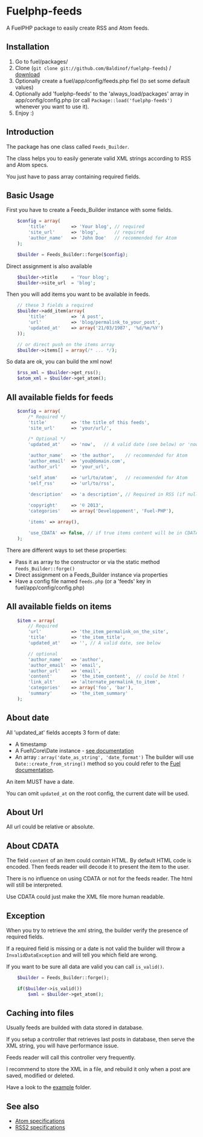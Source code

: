 Fuelphp-feeds
=============

A FuelPHP package to easily create RSS and Atom feeds.

Installation
------------
1. Go to fuel/packages/
2. Clone (`git clone git://github.com/Baldinof/fuelphp-feeds`) / [download](https://github.com/Baldinof/fuelphp-feeds/zipball/master)
3. Optionally create a fuel/app/config/feeds.php fiel (to set some default values)
5. Optionally add 'fuelphp-feeds' to the 'always_load/packages' array in app/config/config.php 
   (or call `Package::load('fuelphp-feeds')` whenever you want to use it).
6. Enjoy :)

Introduction
------------
The package has one class called `Feeds_Builder`. 

The class helps you to easily generate valid XML strings 
according to RSS and Atom specs.

You just have to pass array containing required fields.

Basic Usage
-----------
First you have to create a Feeds_Builder instance with some fields.
```PHP	
	$config = array(
		'title' 		=> 'Your blog', // required
		'site_url' 		=> 'blog',		// required
		'author_name' 	=> 'John Doe' 	// recommended for Atom
	);

	$builder = Feeds_Builder::forge($config);
```

Direct assignment is also available
```PHP
	$builder->title 	= 'Your blog';
	$builder->site_url 	= 'blog';
```

Then you will add items you want to be available in feeds.
```PHP
	// these 3 fields a required
	$builder->add_item(array(
		'title' 		=> 'A post',
		'url' 			=> 'blog/permalink_to_your_post',
		'updated_at' 	=> array('21/03/1987', '%d/%m/%Y')
	));

	// or direct push on the items array
	$builder->items[] = array(/* ... */); 
```

So data are ok, you can build the xml now!
```PHP
	$rss_xml = $builder->get_rss();
	$atom_xml = $builder->get_atom();
```

All available fields for feeds
------------------------------
```PHP
	$config	= array(
		/* Required */
		'title' 		=> 'the title of this feeds',		
		'site_url' 		=> 'your/url/',

		/* Optional */		
		'updated_at' 	=> 'now',	// A valid date (see below) or 'now'. Default = 'now'

		'author_name' 	=> 'the author', 	// recommended for Atom
		'author_email' 	=> 'you@domain.com',
		'author_url' 	=> 'your_url',	

		'self_atom'		=> 'url/to/atom',	// recommended for Atom
		'self_rss'		=> 'url/to/rss', 	

		'description'	=> 'a description',	// Required in RSS (if null, the title will be used)
		
		'copyright'		=> '© 2013',
		'categories'	=> array('Developpement', 'Fuel-PHP'),

		'items' => array(),

		'use_CDATA' => false, // if true items content will be in CDATA element. Default: false
	);
```

There are different ways to set these properties:

- Pass it as array to the constructor or via the static method `Feeds_Builder::forge()`
- Direct assignment on a Feeds_Builder instance via properties
- Have a config file named `feeds.php` (or a 'feeds' key in fuel/app/config/config.php)


All available fields on items
-----------------------------
```PHP
	$item = array(
		// Required
		'url' 			=> 'the_item_permalink_on_the_site',
		'title' 		=> 'the_item_title',
		'updated_at' 	=> '', // A valid date, see below

		// optional
		'author_name' 	=> 'author',
		'author_email'	=> 'email',
		'author_url'	=> 'email',
		'content' 		=> 'the_item_content',	// could be html !
		'link_alt' 		=> 'alternate_permalink_to_item',
		'categories' 	=> array('foo', 'bar'),
		'summary'		=> 'the_item_summary'
	);
```

About date
----------
All 'updated_at' fields accepts 3 form of date:

- A timestamp
- A Fuel\Core\Date instance - [see documentation](http://fuelphp.com/docs/classes/date.html)
- An array :  `array('date_as_string', 'date_format')`
  The builder will use `Date::create_from_string()` method so 
  you could refer to the [Fuel documentation](http://fuelphp.com/docs/classes/date.html#/method_create_from_string).

An item MUST have a date.

You can omit `updated_at` on the root config, the current date will be used.

About Url
---------
All url could be relative or absolute.


About CDATA
-----------
The field `content` of an item could contain HTML. 
By default HTML code is encoded. Then feeds reader 
will decode it to present the item to the user.

There is no influence on using CDATA or not for the feeds reader. 
The html will still be interpreted.

Use CDATA could just make the XML file more human readable.


Exception
---------
When you try to retrieve the xml string, the builder verify 
the presence of required fields.

If a required field is missing or a date is not valid the 
builder will throw a `InvalidDataException` and will tell 
you which field are wrong.

If you want to be sure all data are valid you can call `is_valid()`.
```PHP
	$builder = Feeds_Builder::forge();

	if($builder->is_valid()) 
		$xml = $builder->get_atom();
```


Caching into files
------------------
Usually feeds are builded with data stored in database.

If you setup a controller that retrieves last posts in 
database, then serve the XML string, you will have 
performance issue.

Feeds reader will call this controller very frequently.

I recommend to store the XML in a file, and rebuild it 
only when a post are saved, modified or deleted.

Have a look to the [example](https://github.com/Baldinof/fuelphp-feeds/tree/master/examples) folder.

See also
--------

- [Atom specifications](http://www.atomenabled.org/developers/syndication/atom-format-spec.php)
- [RSS2 specifications](http://cyber.law.harvard.edu/rss/rss.html)